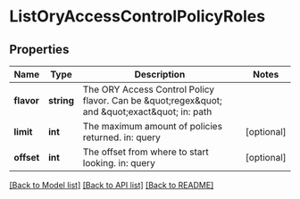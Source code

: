 # ListOryAccessControlPolicyRoles

## Properties
Name | Type | Description | Notes
------------ | ------------- | ------------- | -------------
**flavor** | **string** | The ORY Access Control Policy flavor. Can be \&quot;regex\&quot; and \&quot;exact\&quot;  in: path | 
**limit** | **int** | The maximum amount of policies returned.  in: query | [optional] 
**offset** | **int** | The offset from where to start looking.  in: query | [optional] 

[[Back to Model list]](../README.md#documentation-for-models) [[Back to API list]](../README.md#documentation-for-api-endpoints) [[Back to README]](../README.md)


